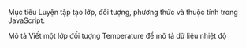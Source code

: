 Mục tiêu
Luyện tập tạo lớp, đối tượng, phương thức và thuộc tính trong JavaScript.

Mô tả
Viết một lớp đối tượng Temperature để mô tả dữ liệu nhiệt độ

